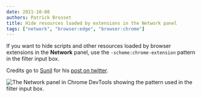 ```yaml
---
date: 2021-10-08
authors: Patrick Brosset
title: Hide resources loaded by extensions in the Network panel
tags: ["network", "browser:edge", "browser:chrome"]
---
```

If you want to hide scripts and other resources loaded by browser extensions in the **Network** panel, use the `-scheme:chrome-extension` pattern in the filter input box.

Credits go to [Sunil](https://www.coolcomputerclub.com/) for his [post on twitter](https://twitter.com/threepointone/status/1446064032407080966).

![The Network panel in Chrome DevTools showing the pattern used in the filter input box.](../../assets/img/hide-extension-resources.jpg)
